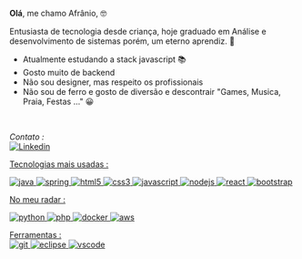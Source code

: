 **Olá**, me chamo Afrânio, 🤓

Entusiasta de tecnologia desde criança, hoje graduado em Análise e desenvolvimento de sistemas porém, um eterno aprendiz. 👋


- Atualmente estudando a stack javascript 📚
- Gosto muito de backend
- Não sou designer, mas respeito os profissionais
- Não sou de ferro e gosto de diversão e descontrair  "Games, Musica, Praia, Festas ..." 😀

</br>

*Contato :*
</br>
<a href="https://www.linkedin.com/in/afranioz-analista-programador/">
    <img alt="Linkedin" src="https://img.shields.io/badge/linkedin-0077B5?logo=linkedin&logoColor=white&style=for-the-badge" />



Tecnologias mais usadas :
<p>
<img alt="java" src="https://img.shields.io/badge/Java-007396?logo=java&logoColor=white&style=for-the-badge" />
<img alt="spring" src="https://img.shields.io/badge/Spring-6DB33F?logo=spring&logoColor=white&style=for-the-badge" />
<img alt="html5" src="https://img.shields.io/badge/Html5-E34F26?logo=html5&logoColor=white&style=for-the-badge" />
<img alt="css3" src="https://img.shields.io/badge/css3-1572B6?logo=css3&logoColor=white&style=for-the-badge" />
<img alt="javascript" src="https://img.shields.io/badge/JavaScript-F7DF1E?logo=javascript&logoColor=black&style=for-the-badge" />
<img alt="nodejs" src="https://img.shields.io/badge/Node.js-339933?logo=node.js&logoColor=white&style=for-the-badge" />
<img alt="react" src="https://img.shields.io/badge/React-61DAFB?logo=react&logoColor=white&style=for-the-badge" />
<img alt="bootstrap" src="https://img.shields.io/badge/Bootstrap-563D7C?logo=bootstrap&logoColor=white&style=for-the-badge" />
</p>

No meu radar :
<p>
<img alt="python" src="https://img.shields.io/badge/Python-3776AB?logo=python&logoColor=white&style=for-the-badge" />
<img alt="php" src="https://img.shields.io/badge/Php-777BB4?logo=php&logoColor=white&style=for-the-badge" />
<img alt="docker" src="https://img.shields.io/badge/Docker-2496ED?logo=docker&logoColor=white&style=for-the-badge" />
<img alt="aws" src="https://img.shields.io/badge/Amazon AWS-232F3E?logo=amazon-aws&logoColor=white&style=for-the-badge" />
</p>

<p>
Ferramentas :
</br>
<img alt="git" src="https://img.shields.io/badge/Git-F05032?logo=git&logoColor=white&style=for-the-badge" />
<img alt="eclipse" src="https://img.shields.io/badge/Eclipse IDE-2C2255?logo=eclipse&logoColor=white&style=for-the-badge" />
<img alt="vscode" src="https://img.shields.io/badge/Visual Studio Code-007ACC?logo=visual-studio-code&logoColor=white&style=for-the-badge" />


</p>

